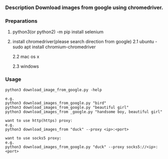 ### Description Download images from google using chromedriver.

### Preparations
1. python3(or python2) -m pip install selenium
2. install chromedriver(please search direction from google) 
   2.1 ubuntu
       - sudo apt install chromium-chromedriver
  
   2.2 mac os x
  
   2.3 windows

### Usage

```
python3 download_image_from_google.py -help

e.g.
python3 download_images_from_google.py "bird"
python3 download_images_from_google.py "beautiful girl"
python3 download_images_from _google.py "handsome boy, beautiful girl"

want to use http(https) proxy:
e.g.
python3 download_images_from "duck" --proxy <ip>:<port>

want to use socks5 proxy:
e.g.
python3 download_images_from_google.py "duck" --proxy socks5://<ip>:<port>
```
